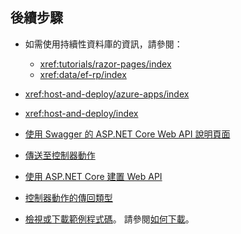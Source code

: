 ## <a name="next-steps"></a>後續步驟

* 如需使用持續性資料庫的資訊，請參閱：

  * <xref:tutorials/razor-pages/index>
  * <xref:data/ef-rp/index>

* <xref:host-and-deploy/azure-apps/index>
* <xref:host-and-deploy/index>
* [使用 Swagger 的 ASP.NET Core Web API 說明頁面](xref:tutorials/web-api-help-pages-using-swagger)
* [傳送至控制器動作](xref:mvc/controllers/routing)
* [使用 ASP.NET Core 建置 Web API](xref:web-api/index)
* [控制器動作的傳回類型](xref:web-api/action-return-types)
* [檢視或下載範例程式碼](https://github.com/aspnet/Docs/tree/master/aspnetcore/tutorials/first-web-api/samples)。 請參閱[如何下載](xref:index#how-to-download-a-sample)。
